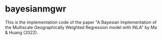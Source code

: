 # bayesianmgwr

This is the implementation code of the paper "A Bayesian Implementation of the Multiscale Geographically Weighted Regression model with INLA" by Ma & Huang (2022). 
